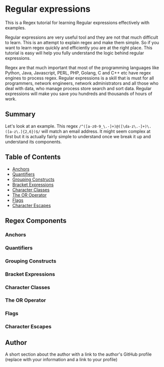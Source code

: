 # Regular expressions

This is a Regex tutorial for learning Regular expressions effectively with examples.

Regular expressions are very useful tool and they are not that much difficult to learn. This is an attempt to explain regex and make them simple. So if you want to learn regex quickly and efficiently you are at the right place. This tutorial is easy will help you fully understand the logic behind regular expressions.

Regex are that much important that most of the programming languages like Python, Java, Javascript, PERL, PHP, Golang, C and C++ etc have regex engines to process regex. Regular expressions is a skill that is must for all programmers, network engineers, network administrators and all those who deal with data, who manage process store search and sort data. Regular expressions will make you save you hundreds and thousands of hours of work.

## Summary

Let's look at an example. This regex `/^([a-z0-9_\.-]+)@([\da-z\.-]+)\.([a-z\.]{2,6})$/` will match an email address. It might seem complex at first but it is actually fairly simple to understand once we break it up and understand its components.


## Table of Contents

- [Anchors](#anchors)
- [Quantifiers](#quantifiers)
- [Grouping Constructs](#grouping-constructs)
- [Bracket Expressions](#bracket-expressions)
- [Character Classes](#character-classes)
- [The OR Operator](#the-or-operator)
- [Flags](#flags)
- [Character Escapes](#character-escapes)

## Regex Components

### Anchors

### Quantifiers

### Grouping Constructs

### Bracket Expressions

### Character Classes

### The OR Operator

### Flags

### Character Escapes

## Author

A short section about the author with a link to the author's GitHub profile (replace with your information and a link to your profile)
